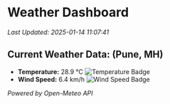 
# Weather Dashboard

_Last Updated: 2025-01-14 11:07:41_

## Current Weather Data: (Pune, MH)
- **Temperature:** 28.9 °C ![Temperature Badge](https://img.shields.io/badge/Temperature-Medium%20Temp-green)
- **Wind Speed:** 6.4 km/h ![Wind Speed Badge](https://img.shields.io/badge/Wind%20Speed-Low%20Wind-blue)

*Powered by Open-Meteo API*
